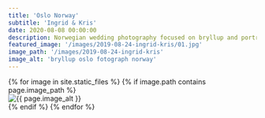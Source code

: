```yaml
---
title: 'Oslo Norway'
subtitle: 'Ingrid & Kris'
date: 2020-08-08 00:00:00
description: Norwegian wedding photography focused on bryllup and portrait photography. 
featured_image: '/images/2019-08-24-ingrid-kris/01.jpg'
image_path: '/images/2019-08-24-ingrid-kris'
image_alt: 'bryllup oslo fotograph norway'
---
```


<!-- > “Cherry blossoms, the symbolic flower of the spring.” -->

<!-- DO NOT EDIT BELOW -->
<div class="image-wrap" >
{% for image in site.static_files %}
    {% if image.path contains page.image_path %}
        <div class="image-wrap" >
        <img src="{{ site.baseurl }}{{ image.path }}" alt="{{ page.image_alt }}" />
        </div>
    {% endif %}
{% endfor %}
